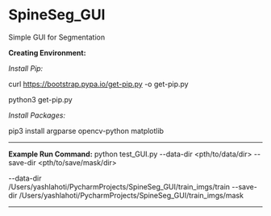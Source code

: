 # SpineSeg_GUI
Simple GUI for Segmentation


**Creating Environment:**

*Install Pip:*

curl https://bootstrap.pypa.io/get-pip.py -o get-pip.py

python3 get-pip.py

*Install Packages:*

pip3 install argparse opencv-python matplotlib

----------------------------------------------

**Example Run Command:**
python test_GUI.py --data-dir <pth/to/data/dir> --save-dir <pth/to/save/mask/dir>

--data-dir /Users/yashlahoti/PycharmProjects/SpineSeg_GUI/train_imgs/train 
--save-dir /Users/yashlahoti/PycharmProjects/SpineSeg_GUI/train_imgs/mask

----------------------------------------------

